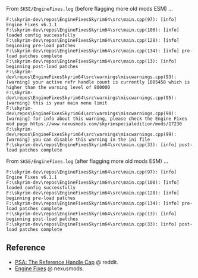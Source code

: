 
From `SKSE/EngineFixes.log` (before flagging more old mods ESM) ...

```
F:\skyrim-dev\repos\EngineFixesSkyrim64\src\main.cpp(97): [info] Engine Fixes v6.1.1
F:\skyrim-dev\repos\EngineFixesSkyrim64\src\main.cpp(100): [info] loaded config successfully
F:\skyrim-dev\repos\EngineFixesSkyrim64\src\main.cpp(128): [info] beginning pre-load patches
F:\skyrim-dev\repos\EngineFixesSkyrim64\src\main.cpp(134): [info] pre-load patches complete
F:\skyrim-dev\repos\EngineFixesSkyrim64\src\main.cpp(13): [info] beginning post-load patches
F:\skyrim-dev\repos\EngineFixesSkyrim64\src\warnings\miscwarnings.cpp(93): [warning] your active refr handle count is currently 1005458 which is higher than the warning level of 800000
F:\skyrim-dev\repos\EngineFixesSkyrim64\src\warnings\miscwarnings.cpp(95): [warning] this is your main menu limit
F:\skyrim-dev\repos\EngineFixesSkyrim64\src\warnings\miscwarnings.cpp(98): [warning] for info about this warning, please check the Engine Fixes mod page https://www.nexusmods.com/skyrimspecialedition/mods/17230
F:\skyrim-dev\repos\EngineFixesSkyrim64\src\warnings\miscwarnings.cpp(99): [warning] you can disable this warning in the ini file
F:\skyrim-dev\repos\EngineFixesSkyrim64\src\main.cpp(33): [info] post-load patches complete
```

From `SKSE/EngineFixes.log` (after flagging more old mods ESM) ...

```
F:\skyrim-dev\repos\EngineFixesSkyrim64\src\main.cpp(97): [info] Engine Fixes v6.1.1
F:\skyrim-dev\repos\EngineFixesSkyrim64\src\main.cpp(100): [info] loaded config successfully
F:\skyrim-dev\repos\EngineFixesSkyrim64\src\main.cpp(128): [info] beginning pre-load patches
F:\skyrim-dev\repos\EngineFixesSkyrim64\src\main.cpp(134): [info] pre-load patches complete
F:\skyrim-dev\repos\EngineFixesSkyrim64\src\main.cpp(13): [info] beginning post-load patches
F:\skyrim-dev\repos\EngineFixesSkyrim64\src\main.cpp(33): [info] post-load patches complete
```

## Reference

- [PSA: The Reference Handle Cap](https://www.reddit.com/r/skyrimmods/comments/ag4wm7/psa_the_reference_handle_cap_or_diagnosing_one_of/) @ reddit.
- [Engine Fixes](https://www.nexusmods.com/skyrimspecialedition/mods/17230) @ nexusmods.
